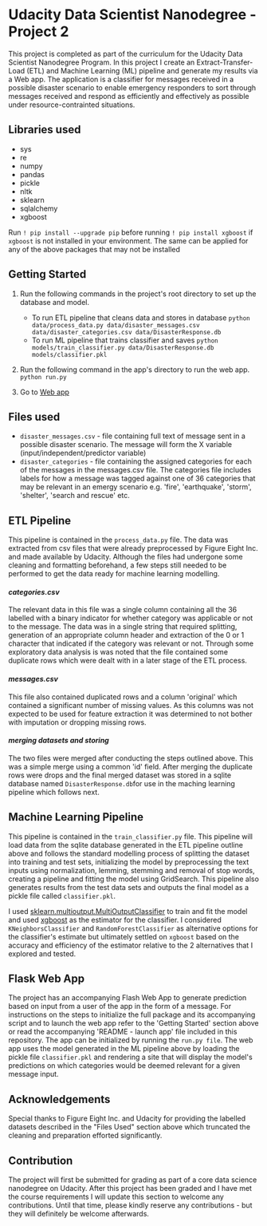 # Udacity Data Scientist Nanodegree - Project 2

This project is completed as part of the curriculum for the Udacity Data Scientist Nanodegree Program. In this project I create an Extract-Transfer-Load (ETL) and Machine Learning (ML) pipeline and generate my results via a Web app. The application is a classifier for messages received in a possible disaster scenario to enable emergency responders to sort through messages received and respond as efficiently and effectively as possible under resource-contrainted situations.

## Libraries used
 * sys
 * re
 * numpy
 * pandas
 * pickle
 * nltk
 * sklearn
 * sqlalchemy
 * xgboost
 
 Run ```! pip install --upgrade pip``` before running ```! pip install xgboost``` if ```xgboost``` is not installed in your environment. The same can be applied for any of the above packages that may not be installed 

## Getting Started
1. Run the following commands in the project's root directory to set up the database and model.

    - To run ETL pipeline that cleans data and stores in database
        `python data/process_data.py data/disaster_messages.csv data/disaster_categories.csv data/DisasterResponse.db`
    - To run ML pipeline that trains classifier and saves
        `python models/train_classifier.py data/DisasterResponse.db models/classifier.pkl`

2. Run the following command in the app's directory to run the web app.
    `python run.py`

3. Go to <a href='http://view6914b2f4-3001.udacity-student-workspaces.com' target="_blank">Web app</a>


## Files used
 * ```disaster_messages.csv``` - file containing full text of message sent in a possible disaster scenario. The message will form the X variable (input/independent/predictor variable)
 * ```disaster_categories``` - file containing the assigned categories for each of the messages in the messages.csv file. The categories file includes labels for how a message was tagged against one of 36 categories that may be relevant in  an emergy scenario e.g. 'fire', 'earthquake', 'storm', 'shelter', 'search and rescue' etc.

## ETL Pipeline
This pipeline is contained in the ```process_data.py``` file. The data was extracted from csv files that were already preprocessed by Figure Eight Inc. and made available by Udacity. Although the files had undergone some cleaning and formatting beforehand, a few steps still needed to be performed to get the data ready for machine learning modelling. 
 #### *categories.csv*
 The relevant data in this file was a single column containing all the 36 labelled with a binary indicator for whether category was applicable or not to the message. The data was in a single string that required splitting, generation of an appropriate column header and extraction of the 0 or 1 character that indicated if the category was relevant or not. Through some exploratory data analysis is was noted that the file contained some duplicate rows which were dealt with in a later stage of the ETL process.
 #### *messages.csv*
 This file also contained duplicated rows and a column 'original' which contained a significant number of missing values. As this columns was not expected to be used for feature extraction it was determined to not bother with imputation or dropping missing rows.
 
 #### *merging datasets and storing*
 The two files were merged after conducting the steps outlined above. This was a simple merge using a common 'id' field. After merging the duplicate rows were drops and the final merged dataset was stored in a sqlite database named ```DisasterResponse.db```for use in the maching learning pipeline which follows next.


## Machine Learning Pipeline
This pipeline is contained in the ```train_classifier.py``` file. This pipeline will load data from the sqlite database generated in the ETL pipeline outline above and follows the standard modelling process of splitting the dataset into training and test sets, initializing the model by preprocessing the text inputs using normalization, lemming, stemming and removal of stop words, creating a pipeline and fitting the model using GridSearch. This pipeline also generates results from the test data sets and outputs the final model as a pickle file called ```classifier.pkl```.

I used <a href='https://scikit-learn.org/stable/modules/generated/sklearn.multioutput.MultiOutputClassifier.html' target="_blank">sklearn.multioutput.MultiOutputClassifier</a> to train and fit the model and used <a href='https://xgboost.readthedocs.io/en/stable/python/python_intro.html' target="_blank">xgboost</a> as the estimator for the classifier. I considered ```KNeighborsClassifier``` and ```RandomForestClassifier``` as alternative options for the classifier's estimate but ultimately settled on ```xgboost``` based on the accuracy and efficiency of the estimator relative to the 2 alternatives that I explored and tested.

## Flask Web App
The project has an accompanying Flash Web App to generate prediction based on input from a user of the app in the form of a message. For instructions on the steps to initialize the full package and its accompanying script and to launch the web app refer to the 'Getting Started' section above or read the accompanying 'README - launch app' file included in this repository. The app can be initialized by running the ```run.py file```. The web app uses the model generated in the ML pipeline above by loading the pickle file ```classifier.pkl``` and rendering a site that will display the model's predictions on which categories would be deemed relevant for a given message input. 

## Acknowledgements
Special thanks to Figure Eight Inc. and Udacity for providing the labelled datasets described in the "Files Used" section above which truncated the cleaning and preparation efforted significantly.

## Contribution
The project will first be submitted for grading as part of a core data science nanodegree on Udacity. After this project has been graded and I have met the course requirements I will update this section to welcome any contributions. Until that time, please kindly reserve any contributions - but they will definitely be welcome afterwards.





